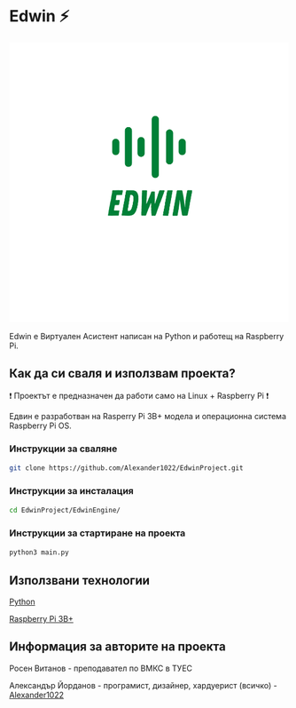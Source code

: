# Edwin :zap:

![Edwin's Logo](/EdwinLogo.png)

Edwin е Виртуален Асистент написан на Python и работещ на Raspberry Pi.

## Как да си сваля и използвам проекта?

:heavy_exclamation_mark: Проектът е предназначен да работи само на Linux + Raspberry Pi :heavy_exclamation_mark:

Едвин е разработван на Rasperry Pi 3B+ модела и операционна система Raspberry Pi OS.

### Инструкции за сваляне

```bash
git clone https://github.com/Alexander1022/EdwinProject.git
```

### Инструкции за инсталация

```bash
cd EdwinProject/EdwinEngine/
```

### Инструкции за стартиране на проекта
```bash
python3 main.py
```

## Използвани технологии
[Python](https://www.python.org/)

[Raspberry Pi 3B+](https://www.raspberrypi.org/products/raspberry-pi-3-model-b-plus/)

## Информация за авторите на проекта
Росен Витанов - преподавател по ВМКС в ТУЕС

Александър Йорданов - програмист, дизайнер, хардуерист (всичко) - [Alexander1022](https://github.com/Alexander1022)
